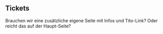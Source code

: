 ## Tickets

Brauchen wir eine zusätzliche eigene Seite mit Infos und Tito-Link?
Oder reicht das auf der Haupt-Seite?

<tito-widget event="latti/socrates-day-franken-2018"></tito-widget>

